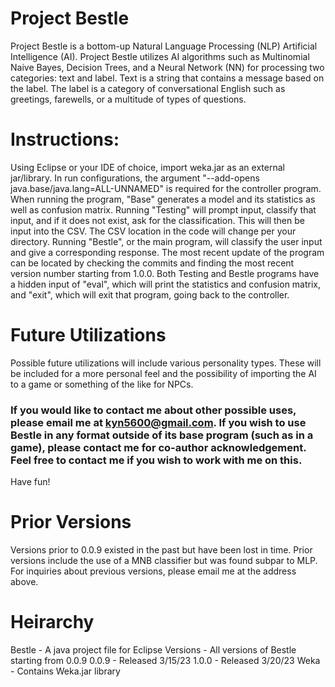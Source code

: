 # Project Bestle
Project Bestle is a bottom-up Natural Language Processing (NLP) Artificial Intelligence (AI). Project Bestle utilizes AI algorithms such as Multinomial Naive Bayes, Decision Trees, and a Neural Network (NN) for processing two categories: text and label. Text is a string that contains a message based on the label. The label is a category of conversational English such as greetings, farewells, or a multitude of types of questions. 
# Instructions:
Using Eclipse or your IDE of choice, import weka.jar as an external jar/library. In run configurations, the argument "--add-opens java.base/java.lang=ALL-UNNAMED" is required for the controller program. When running the program, "Base" generates a model and its statistics as well as confusion matrix. Running "Testing" will prompt input, classify that input, and if it does not exist, ask for the classification. This will then be input into the CSV. The CSV location in the code will change per your directory. Running "Bestle", or the main program, will classify the user input and give a corresponding response. The most recent update of the program can be located by checking the commits and finding the most recent version number starting from 1.0.0. 
Both Testing and Bestle programs have a hidden input of "eval", which will print the statistics and confusion matrix, and "exit", which will exit that program, going back to the controller.
# Future Utilizations
Possible future utilizations will include various personality types. These will be included for a more personal feel and the possibility of importing the AI to a game or something of the like for NPCs. 
### If you would like to contact me about other possible uses, please email me at kyn5600@gmail.com. If you wish to use Bestle in any format outside of its base program (such as in a game), please contact me for co-author acknowledgement. Feel free to contact me if you wish to work with me on this. 
Have fun!

# Prior Versions
Versions prior to 0.0.9 existed in the past but have been lost in time. Prior versions include the use of a MNB classifier but was found subpar to MLP. For inquiries about previous versions, please email me at the address above.

# Heirarchy
Bestle - A java project file for Eclipse
Versions - All versions of Bestle starting from 0.0.9
    0.0.9 - Released 3/15/23
    1.0.0 - Released 3/20/23
Weka - Contains Weka.jar library